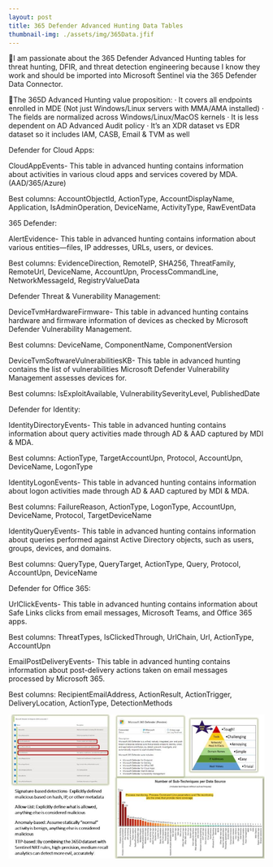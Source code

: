 ```yaml
---
layout: post
title: 365 Defender Advanced Hunting Data Tables
thumbnail-img: ./assets/img/365Data.jfif
---
```

📣I am passionate about the 365 Defender Advanced Hunting tables for threat hunting, DFIR, and threat detection engineering because I know they work and should be imported into Microsoft Sentinel via the 365 Defender Data Connector.

🔻The 365D Advanced Hunting value proposition:
·       It covers all endpoints enrolled in MDE (Not just Windows/Linux servers with MMA/AMA installed)
·       The fields are normalized across Windows/Linux/MacOS kernels
·       It is less dependent on AD Advanced Audit policy
·       It’s an XDR dataset vs EDR dataset so it includes IAM, CASB, Email & TVM as well

Defender for Cloud Apps:

CloudAppEvents- This table in advanced hunting contains information about activities in various cloud apps and services covered by MDA. (AAD/365/Azure)

Best columns: AccountObjectId, ActionType, AccountDisplayName, Application, IsAdminOperation, DeviceName, ActivityType, RawEventData

365 Defender:

AlertEvidence- This table in advanced hunting contains information about various entities—files, IP addresses, URLs, users, or devices.

Best columns: EvidenceDirection, RemoteIP, SHA256, ThreatFamily, RemoteUrl, DeviceName, AccountUpn, ProcessCommandLine, NetworkMessageId, RegistryValueData

Defender Threat & Vunerability Management:

DeviceTvmHardwareFirmware- This table in advanced hunting contains hardware and firmware information of devices as checked by Microsoft Defender Vulnerability Management.

Best columns: DeviceName, ComponentName, ComponentVersion

DeviceTvmSoftwareVulnerabilitiesKB- This table in advanced hunting contains the list of vulnerabilities Microsoft Defender Vulnerability Management assesses devices for.

Best columns: IsExploitAvailable, VulnerabilitySeverityLevel, PublishedDate

Defender for Identity:

IdentityDirectoryEvents- This table in advanced hunting contains information about query activities made through AD & AAD captured by MDI & MDA.

Best columns: ActionType, TargetAccountUpn, Protocol, AccountUpn, DeviceName, LogonType

IdentityLogonEvents- This table in advanced hunting contains information about logon activities made through AD & AAD captured by MDI & MDA.

Best columns: FailureReason, ActionType, LogonType, AccountUpn, DeviceName, Protocol, TargetDeviceName

IdentityQueryEvents- This table in advanced hunting contains information about queries performed against Active Directory objects, such as users, groups, devices, and domains.

Best columns: QueryType, QueryTarget, ActionType, Query, Protocol, AccountUpn, DeviceName

Defender for Office 365:

UrlClickEvents- This table in advanced hunting contains information about Safe Links clicks from email messages, Microsoft Teams, and Office 365 apps.

Best columns: ThreatTypes, IsClickedThrough, UrlChain, Url, ActionType, AccountUpn

EmailPostDeliveryEvents- This table in advanced hunting contains information about post-delivery actions taken on email messages processed by Microsoft 365. 

Best columns: RecipientEmailAddress, ActionResult, ActionTrigger, DeliveryLocation, ActionType, DetectionMethods

![Image](/assets/img/365Data.jfif)
